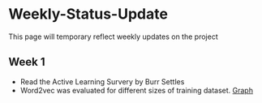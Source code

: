 # Weekly-Status-Update
This page will temporary reflect weekly updates on the project

## Week 1
* Read the Active Learning Survery by Burr Settles
* Word2vec was evaluated for different sizes of training dataset. [Graph](https://user-images.githubusercontent.com/27007966/28961123-d26b81c4-791e-11e7-8313-b3e05f6be733.png)
